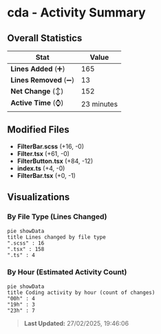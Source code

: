 # cda - Activity Summary 

## Overall Statistics

| Stat                   | Value                                                             |
| ---------------------- | ----------------------------------------------------------------- |
| **Lines Added** (➕)   | 165                                          |
| **Lines Removed** (➖) | 13                                        |
| **Net Change** (↕)    | 152                |
| **Active Time** (⌚)   | 23 minutes |


## Modified Files
- **FilterBar.scss** (+16, -0)
- **Filter.tsx** (+61, -0)
- **FilterButton.tsx** (+84, -12)
- **index.ts** (+4, -0)
- **FilterBar.tsx** (+0, -1)

## Visualizations

### By File Type (Lines Changed)

```mermaid
pie showData
title Lines changed by file type
".scss" : 16
".tsx" : 158
".ts" : 4
```

### By Hour (Estimated Activity Count)

```mermaid
pie showData
title Coding activity by hour (count of changes)
"00h" : 4
"19h" : 3
"23h" : 7
```


> **Last Updated:** 27/02/2025, 19:46:06